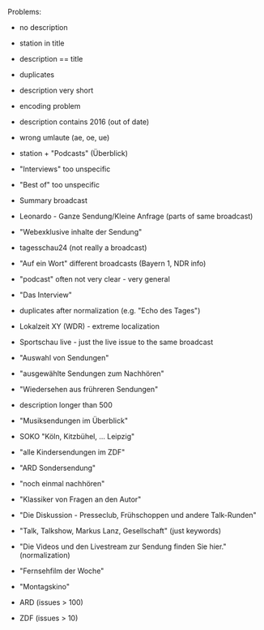 Problems:

* no description
* station in title
* description == title
* duplicates
* description very short
* encoding problem
* description contains 2016 (out of date)
* wrong umlaute (ae, oe, ue)
* station + "Podcasts" (Überblick)
* "Interviews" too unspecific
* "Best of" too unspecific
* Summary broadcast
* Leonardo - Ganze Sendung/Kleine Anfrage (parts of same broadcast)
* "Webexklusive inhalte der Sendung"
* tagesschau24 (not really a broadcast)
* "Auf ein Wort" different broadcasts (Bayern 1, NDR info)
* "podcast" often not very clear - very general
* "Das Interview"
* duplicates after normalization (e.g. "Echo des Tages")
* Lokalzeit XY (WDR) - extreme localization
* Sportschau live - just the live issue to the same broadcast
* "Auswahl von Sendungen"
* "ausgewählte Sendungen zum Nachhören"
* "Wiedersehen aus frühreren Sendungen"
* description longer than 500
* "Musiksendungen im Überblick"
* SOKO "Köln, Kitzbühel, ... Leipzig"


* "alle Kindersendungen im ZDF"
* "ARD Sondersendung"
* "noch einmal nachhören"
* "Klassiker von Fragen an den Autor"
* "Die Diskussion - Presseclub, Frühschoppen und andere Talk-Runden"
* "Talk, Talkshow, Markus Lanz, Gesellschaft" (just keywords)
* "Die Videos und den Livestream zur Sendung finden Sie hier."
  (normalization)
* "Fernsehfilm der Woche"
* "Montagskino"





* ARD (issues > 100)
* ZDF (issues > 10)




